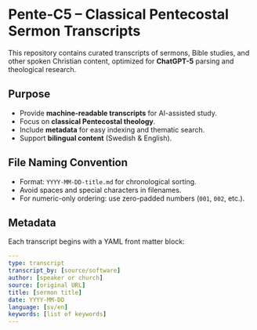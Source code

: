 # Pente-C5 – Classical Pentecostal Sermon Transcripts

This repository contains curated transcripts of sermons, Bible studies, and other spoken Christian content, optimized for **ChatGPT-5** parsing and theological research.

## Purpose

- Provide **machine-readable transcripts** for AI-assisted study.
- Focus on **classical Pentecostal theology**.
- Include **metadata** for easy indexing and thematic search.
- Support **bilingual content** (Swedish & English).

## File Naming Convention

- Format: `YYYY-MM-DD-title.md` for chronological sorting.
- Avoid spaces and special characters in filenames.
- For numeric-only ordering: use zero-padded numbers (`001`, `002`, etc.).

## Metadata

Each transcript begins with a YAML front matter block:

```yaml
---
type: transcript
transcript_by: [source/software]
author: [speaker or church]
source: [original URL]
title: [sermon title]
date: YYYY-MM-DD
language: [sv/en]
keywords: [list of keywords]
---
